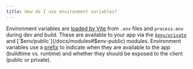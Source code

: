 ```yaml
---
title: How do I use environment variables?
---
```


Environment variables are [loaded by Vite](https://vitejs.dev/guide/env-and-mode.html#env-files) from `.env` files and `process.env` during dev and build. These are available to your app via the [`$env/private`](/docs/modules#$env-private) and [`$env/public`](/docs/modules#$env-public) modules. Environment variables use a [prefix](/docs/configuration#env) to indicate when they are available to the app (buildtime vs. runtime) and whether they should be exposed to the client (public or private).
